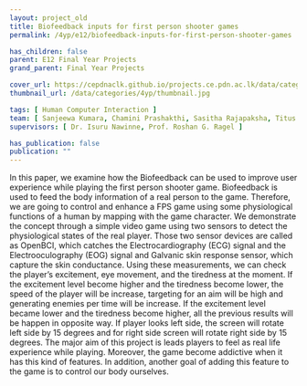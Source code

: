 ```yaml
---
layout: project_old
title: Biofeedback inputs for first person shooter games
permalink: /4yp/e12/biofeedback-inputs-for-first-person-shooter-games

has_children: false
parent: E12 Final Year Projects
grand_parent: Final Year Projects

cover_url: https://cepdnaclk.github.io/projects.ce.pdn.ac.lk/data/categories/4yp/cover_page.jpg
thumbnail_url: /data/categories/4yp/thumbnail.jpg

tags: [	Human Computer Interaction ]
team: [ Sanjeewa Kumara, Chamini Prashakthi, Sasitha Rajapaksha, Titus Nandakumara ]
supervisors: [ Dr. Isuru Nawinne, Prof. Roshan G. Ragel ]

has_publication: false
publication: ""
---
```


In this paper, we examine how the Biofeedback can be used to improve user experience while playing the first person shooter game. Biofeedback is used to feed the body information of a real person to the game. Therefore, we are going to control and enhance a FPS game using some physiological functions of a human by mapping with the game character. We demonstrate the concept through a simple video game using two sensors to detect the physiological states of the real player. Those two sensor devices are called as OpenBCI, which catches the Electrocardiography (ECG) signal and the Electrooculography (EOG) signal and Galvanic skin response sensor, which capture the skin conductance. Using these measurements, we can check the player’s excitement, eye movement, and the tiredness at the moment. If the excitement level become higher and the tiredness become lower, the speed of the player will be increase, targeting for an aim will be high and generating enemies per time will be increase. If the excitement level became lower and the tiredness become higher, all the previous results will be happen in opposite way. If player looks left side, the screen will rotate left side by 15 degrees and for right side screen will rotate right side by 15 degrees. The major aim of this project is leads players to feel as real life experience while playing. Moreover, the game become addictive when it has this kind of features. In addition, another goal of adding this feature to the game is to control our body ourselves.
